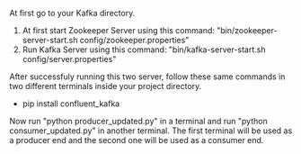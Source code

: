 At first go to your Kafka directory.

1. At first start Zookeeper Server using this command: "bin/zookeeper-server-start.sh config/zookeeper.properties"
2. Run Kafka Server using this command: "bin/kafka-server-start.sh config/server.properties"

After successfuly running this two server, follow these same commands in two different terminals inside your project directory.
* pip install confluent_kafka

Now run "python producer_updated.py" in a terminal and run "python consumer_updated.py" in another terminal.
The first terminal will be used as a producer end and the second one will be used as a consumer end.
